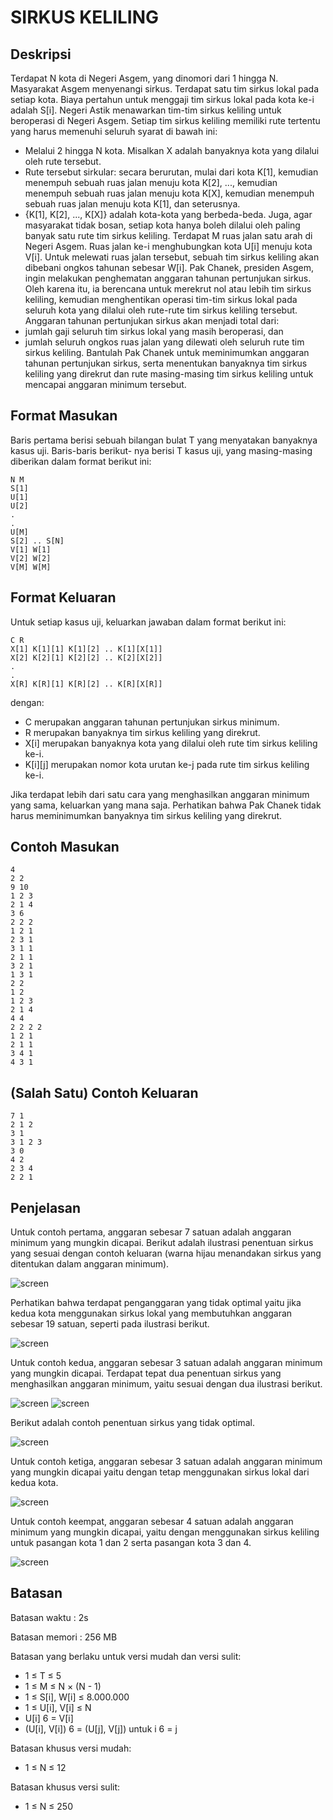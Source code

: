 # SIRKUS KELILING

## Deskripsi
Terdapat N kota di Negeri Asgem, yang dinomori dari 1 hingga N. Masyarakat Asgem menyenangi sirkus.
Terdapat satu tim sirkus lokal pada setiap kota. Biaya pertahun untuk menggaji tim sirkus lokal pada
kota ke-i adalah S[i].
Negeri Astik menawarkan tim-tim sirkus keliling untuk beroperasi di Negeri Asgem. Setiap tim sirkus
keliling memiliki rute tertentu yang harus memenuhi seluruh syarat di bawah ini:
- Melalui 2 hingga N kota. Misalkan X adalah banyaknya kota yang dilalui oleh rute tersebut.
- Rute tersebut sirkular: secara berurutan, mulai dari kota K[1], kemudian menempuh sebuah ruas
jalan menuju kota K[2], ..., kemudian menempuh sebuah ruas jalan menuju kota K[X], kemudian
menempuh sebuah ruas jalan menuju kota K[1], dan seterusnya.
- {K[1], K[2], ..., K[X]} adalah kota-kota yang berbeda-beda.
Juga, agar masyarakat tidak bosan, setiap kota hanya boleh dilalui oleh paling banyak satu rute tim
sirkus keliling.
Terdapat M ruas jalan satu arah di Negeri Asgem. Ruas jalan ke-i menghubungkan kota U[i] menuju
kota V[i]. Untuk melewati ruas jalan tersebut, sebuah tim sirkus keliling akan dibebani ongkos tahunan
sebesar W[i].
Pak Chanek, presiden Asgem, ingin melakukan penghematan anggaran tahunan pertunjukan sirkus.
Oleh karena itu, ia berencana untuk merekrut nol atau lebih tim sirkus keliling, kemudian menghentikan
operasi tim-tim sirkus lokal pada seluruh kota yang dilalui oleh rute-rute tim sirkus keliling tersebut.
Anggaran tahunan pertunjukan sirkus akan menjadi total dari:
- jumlah gaji seluruh tim sirkus lokal yang masih beroperasi, dan
- jumlah seluruh ongkos ruas jalan yang dilewati oleh seluruh rute tim sirkus keliling.
Bantulah Pak Chanek untuk meminimumkan anggaran tahunan pertunjukan sirkus, serta menentukan
banyaknya tim sirkus keliling yang direkrut dan rute masing-masing tim sirkus keliling untuk mencapai
anggaran minimum tersebut.

## Format Masukan
Baris pertama berisi sebuah bilangan bulat T yang menyatakan banyaknya kasus uji. Baris-baris berikut-
nya berisi T kasus uji, yang masing-masing diberikan dalam format berikut ini:
    
    N M
    S[1]
    U[1]
    U[2]
    .
    .
    U[M]
    S[2] .. S[N]
    V[1] W[1]
    V[2] W[2]
    V[M] W[M]

## Format Keluaran
Untuk setiap kasus uji, keluarkan jawaban dalam format berikut ini:

    C R
    X[1] K[1][1] K[1][2] .. K[1][X[1]]
    X[2] K[2][1] K[2][2] .. K[2][X[2]]
    .
    .
    X[R] K[R][1] K[R][2] .. K[R][X[R]]

dengan:
- C merupakan anggaran tahunan pertunjukan sirkus minimum.
- R merupakan banyaknya tim sirkus keliling yang direkrut.
- X[i] merupakan banyaknya kota yang dilalui oleh rute tim sirkus keliling ke-i.
- K[i][j] merupakan nomor kota urutan ke-j pada rute tim sirkus keliling ke-i.

Jika terdapat lebih dari satu cara yang menghasilkan anggaran minimum yang sama, keluarkan yang
mana saja. Perhatikan bahwa Pak Chanek tidak harus meminimumkan banyaknya tim sirkus keliling
yang direkrut.

## Contoh Masukan
    
    4
    2 2
    9 10
    1 2 3
    2 1 4
    3 6
    2 2 2
    1 2 1
    2 3 1
    3 1 1
    2 1 1
    3 2 1
    1 3 1
    2 2
    1 2 
    1 2 3
    2 1 4
    4 4
    2 2 2 2
    1 2 1
    2 1 1
    3 4 1
    4 3 1

## (Salah Satu) Contoh Keluaran
    
    7 1
    2 1 2
    3 1
    3 1 2 3
    3 0
    4 2
    2 3 4
    2 2 1

## Penjelasan
Untuk contoh pertama, anggaran sebesar 7 satuan adalah anggaran minimum yang mungkin dicapai.
Berikut adalah ilustrasi penentuan sirkus yang sesuai dengan contoh keluaran (warna hijau menandakan
sirkus yang ditentukan dalam anggaran minimum).

![screen](https://raw.githubusercontent.com/ajisubarkah/programming-event/master/src/sirkusKeliling-1.png)

Perhatikan bahwa terdapat penganggaran yang tidak optimal yaitu jika kedua kota menggunakan sirkus
lokal yang membutuhkan anggaran sebesar 19 satuan, seperti pada ilustrasi berikut.

![screen](https://raw.githubusercontent.com/ajisubarkah/programming-event/master/src/sirkusKeliling-2.png)

Untuk contoh kedua, anggaran sebesar 3 satuan adalah anggaran minimum yang mungkin dicapai.
Terdapat tepat dua penentuan sirkus yang menghasilkan anggaran minimum, yaitu sesuai dengan dua
ilustrasi berikut.

![screen](https://raw.githubusercontent.com/ajisubarkah/programming-event/master/src/sirkusKeliling-3.png)
![screen](https://raw.githubusercontent.com/ajisubarkah/programming-event/master/src/sirkusKeliling-4.png)

Berikut adalah contoh penentuan sirkus yang tidak optimal.

![screen](https://raw.githubusercontent.com/ajisubarkah/programming-event/master/src/sirkusKeliling-5.png)

Untuk contoh ketiga, anggaran sebesar 3 satuan adalah anggaran minimum yang mungkin dicapai yaitu
dengan tetap menggunakan sirkus lokal dari kedua kota.

![screen](https://raw.githubusercontent.com/ajisubarkah/programming-event/master/src/sirkusKeliling-6.png)

Untuk contoh keempat, anggaran sebesar 4 satuan adalah anggaran minimum yang mungkin dicapai,
yaitu dengan menggunakan sirkus keliling untuk pasangan kota 1 dan 2 serta pasangan kota 3 dan 4.

![screen](https://raw.githubusercontent.com/ajisubarkah/programming-event/master/src/sirkusKeliling-7.png)

## Batasan
Batasan waktu : 2s

Batasan memori : 256 MB

Batasan yang berlaku untuk versi mudah dan
versi sulit:
- 1 ≤ T ≤ 5
- 1 ≤ M ≤ N × (N - 1)
- 1 ≤ S[i], W[i] ≤ 8.000.000
- 1 ≤ U[i], V[i] ≤ N
- U[i] 6 = V[i]
- (U[i], V[i]) 6 = (U[j], V[j]) untuk i 6 = j

Batasan khusus versi mudah:
- 1 ≤ N ≤ 12

Batasan khusus versi sulit:
- 1 ≤ N ≤ 250